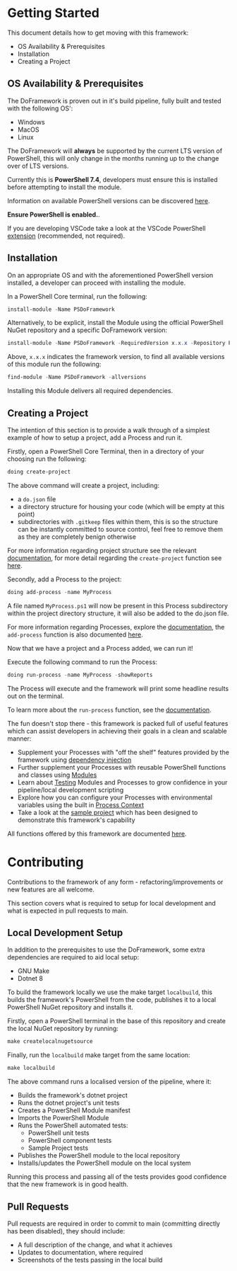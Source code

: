 # Getting Started
This document details how to get moving with this framework:
- OS Availability & Prerequisites
- Installation
- Creating a Project

## OS Availability & Prerequisites
The DoFramework is proven out in it's build pipeline, fully built and tested with the following OS':
- Windows
- MacOS
- Linux

The DoFramework will **always** be supported by the current LTS version of PowerShell, this will only change in the months running up to the change over of LTS versions.

Currently this is **PowerShell 7.4**, developers must ensure this is installed before attempting to install the module.

Information on available PowerShell versions can be discovered [here](https://learn.microsoft.com/en-us/powershell/scripting/install/powershell-support-lifecycle?view=powershell-7.4#powershell-end-of-support-dates).

**Ensure PowerShell is enabled.**.

If you are developing VSCode take a look at the VSCode PowerShell [extension](https://marketplace.visualstudio.com/items?itemName=ms-vscode.PowerShell) (recommended, not required).

## Installation
On an appropriate OS and with the aforementioned PowerShell version installed, a developer can proceed with installing the module.

In a PowerShell Core terminal, run the following:

```PowerShell
install-module -Name PSDoFramework
```

Alternatively, to be explicit, install the Module using the official PowerShell NuGet repository and a specific DoFramework version:

```PowerShell
install-module -Name PSDoFramework -RequiredVersion x.x.x -Repository PSGallery
```

Above, `x.x.x` indicates the framework version, to find all available versions of this module run the following:

```PowerShell
find-module -Name PSDoFramework -allversions
```

Installing this Module delivers all required dependencies.

## Creating a Project
The intention of this section is to provide a walk through of a simplest example of how to setup a project, add a Process and run it.

Firstly, open a PowerShell Core Terminal, then in a directory of your choosing run the following:

```PowerShell
doing create-project
```

The above command will create a project, including:
- a `do.json` file
- a directory structure for housing your code (which will be empty at this point)
- subdirectories with `.gitkeep` files within them, this is so the structure can be instantly committed to source control, feel free to remove them as they are completely benign otherwise

For more information regarding project structure see the relevant [documentation](./ProjectStructure.md), for more detail regarding the `create-project` function see [here](./CLIFunctions.md#create-project).

Secondly, add a Process to the project:

```PowerShell
doing add-process -name MyProcess
```

A file named `MyProcess.ps1` will now be present in this Process subdirectory within the project directory structure, it will also be added to the do.json file.

For more information regarding Processes, explore the [documentation](./Processes.md), the `add-process` function is also documented [here](./CLIFunctions.md#add-process).

Now that we have a project and a Process added, we can run it!

Execute the following command to run the Process:

```PowerShell
doing run-process -name MyProcess -showReports
```

The Process will execute and the framework will print some headline results out on the terminal.

To learn more about the `run-process` function, see the [documentation](./CLIFunctions.md#run-process).

The fun doesn't stop there - this framework is packed full of useful features which can assist developers in achieving their goals in a clean and scalable manner:
- Supplement your Processes with "off the shelf" features provided by the framework using [dependency injection](./DependencyInjection.md)
- Further supplement your Processes with reusable PowerShell functions and classes using [Modules](./Modules.md)
- Learn about [Testing](./Testing.md) Modules and Processes to grow confidence in your pipeline/local development scripting
- Explore how you can configure your Processes with environmental variables using the built in [Process Context](./ProcessContext.md)
- Take a look at the [sample project](../Sample/) which has been designed to demonstrate this framework's capability

All functions offered by this framework are documented [here](./CLIFunctions.md).

# Contributing
Contributions to the framework of any form - refactoring/improvements or new features are all welcome.

This section covers what is required to setup for local development and what is expected in pull requests to main.

## Local Development Setup
In addition to the prerequisites to use the DoFramework, some extra dependencies are required to aid local setup:
- GNU Make
- Dotnet 8

To build the framework locally we use the make target `localbuild`, this builds the framework's PowerShell from the code, publishes it to a local PowerShell NuGet repository and installs it.

Firstly, open a PowerShell terminal in the base of this repository and create the local NuGet repository by running:

```PowerShell
make createlocalnugetsource
```

Finally, run the `localbuild` make target from the same location:

```PowerShell
make localbuild
```
The above command runs a localised version of the pipeline, where it:
- Builds the framework's dotnet project
- Runs the dotnet project's unit tests
- Creates a PowerShell Module manifest
- Imports the PowerShell Module
- Runs the PowerShell automated tests:
    - PowerShell unit tests
    - PowerShell component tests
    - Sample Project tests
- Publishes the PowerShell module to the local repository
- Installs/updates the PowerShell module on the local system

Running this process and passing all of the tests provides good confidence that the new framework is in good health.

## Pull Requests
Pull requests are required in order to commit to main (committing directly has been disabled), they should include:
- A full description of the change, and what it achieves
- Updates to documentation, where required
- Screenshots of the tests passing in the local build
